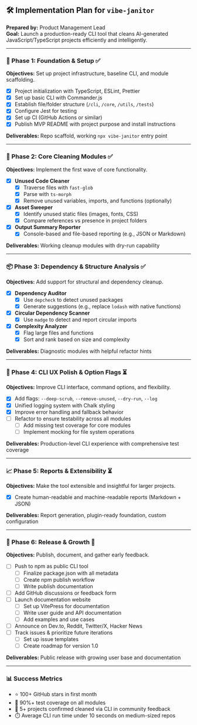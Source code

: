 ## 🛠️ Implementation Plan for `vibe-janitor`

**Prepared by:** Product Management Lead  
**Goal:** Launch a production-ready CLI tool that cleans AI-generated JavaScript/TypeScript projects efficiently and intelligently.

---

### 🔄 Phase 1: Foundation & Setup ✅

**Objectives:** Set up project infrastructure, baseline CLI, and module scaffolding.

- [x] Project initialization with TypeScript, ESLint, Prettier
- [x] Set up basic CLI with Commander.js
- [x] Establish file/folder structure (`/cli`, `/core`, `/utils`, `/tests`)
- [x] Configure Jest for testing
- [x] Set up CI (GitHub Actions or similar)
- [x] Publish MVP README with project purpose and install instructions

**Deliverables:** Repo scaffold, working `npx vibe-janitor` entry point

---

### 🧼 Phase 2: Core Cleaning Modules ✅

**Objectives:** Implement the first wave of core functionality.

- [x] **Unused Code Cleaner**
  - [x] Traverse files with `fast-glob`
  - [x] Parse with `ts-morph`
  - [x] Remove unused variables, imports, and functions (optionally)

- [x] **Asset Sweeper**
  - [x] Identify unused static files (images, fonts, CSS)
  - [x] Compare references vs presence in project folders

- [x] **Output Summary Reporter**
  - [x] Console-based and file-based reporting (e.g., JSON or Markdown)
  
**Deliverables:** Working cleanup modules with dry-run capability

---

### 📦 Phase 3: Dependency & Structure Analysis ✅

**Objectives:** Add support for structural and dependency cleanup.

- [x] **Dependency Auditor**
  - [x] Use `depcheck` to detect unused packages
  - [x] Generate suggestions (e.g., replace `lodash` with native functions)

- [x] **Circular Dependency Scanner**
  - [x] Use `madge` to detect and report circular imports

- [x] **Complexity Analyzer**
  - [x] Flag large files and functions
  - [x] Sort and rank based on size and complexity

**Deliverables:** Diagnostic modules with helpful refactor hints

---

### 🔧 Phase 4: CLI UX Polish & Option Flags ⏳

**Objectives:** Improve CLI interface, command options, and flexibility.

- [x] Add flags: `--deep-scrub`, `--remove-unused`, `--dry-run`, `--log`
- [x] Unified logging system with Chalk styling
- [x] Improve error handling and fallback behavior
- [ ] Refactor to ensure testability across all modules
  - [ ] Add missing test coverage for core modules
  - [ ] Implement mocking for file system operations

**Deliverables:** Production-level CLI experience with comprehensive test coverage

---

### 📈 Phase 5: Reports & Extensibility ⏳

**Objectives:** Make the tool extensible and insightful for larger projects.

- [x] Create human-readable and machine-readable reports (Markdown + JSON)

**Deliverables:** Report generation, plugin-ready foundation, custom configuration

---

### 🚀 Phase 6: Release & Growth 🔄

**Objectives:** Publish, document, and gather early feedback.

- [ ] Push to npm as public CLI tool
  - [ ] Finalize package.json with all metadata
  - [ ] Create npm publish workflow
  - [ ] Write publish documentation
- [ ] Add GitHub discussions or feedback form
- [ ] Launch documentation website
  - [ ] Set up VitePress for documentation
  - [ ] Write user guide and API documentation
  - [ ] Add examples and use cases
- [ ] Announce on Dev.to, Reddit, Twitter/X, Hacker News
- [ ] Track issues & prioritize future iterations
  - [ ] Set up issue templates
  - [ ] Create roadmap for version 1.0

**Deliverables:** Public release with growing user base and documentation

---

### 📊 Success Metrics

- ⭐ 100+ GitHub stars in first month
- 🧪 90%+ test coverage on all modules
- 🧼 5+ projects confirmed cleaned via CLI in community feedback
- ⏱️ Average CLI run time under 10 seconds on medium-sized repos
